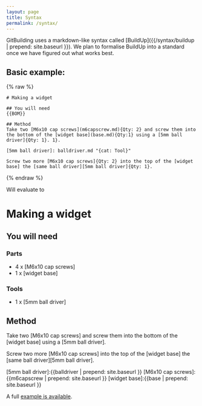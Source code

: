 ```yaml
---
layout: page
title: Syntax
permalink: /syntax/
---
```


GitBuilding uses a markdown-like syntax called [BuildUp]({{/syntax/buildup | prepend: site.baseurl }}). We plan to formalise BuildUp into a standard once we have figured out what works best.

## Basic example:
{% raw %}

    # Making a widget

    ## You will need
    {{BOM}}

    ## Method
    Take two [M6x10 cap screws](m6capscrew.md){Qty: 2} and screw them into the bottom of the [widget base](base.md){Qty:1} using a [5mm ball driver]{Qty: 1}. 1}.

    [5mm ball driver]: balldriver.md "{cat: Tool}"

    Screw two more [M6x10 cap screws]{Qty: 2} into the top of the [widget base] the [same ball driver][5mm ball driver]{Qty: 1}.

{% endraw %}

Will evaluate to

<div class="example" markdown="1">

# Making a widget

## You will need


### Parts

* 4 x  [M6x10 cap screws]
* 1 x  [widget base]


### Tools

* 1 x  [5mm ball driver]


## Method
Take two [M6x10 cap screws] and screw them into the bottom of the [widget base] using a [5mm ball driver].

Screw two more [M6x10 cap screws] into the top of the [widget base] the [same ball driver][5mm ball driver].

[5mm ball driver]:{{balldriver | prepend: site.baseurl }}
[M6x10 cap screws]:{{m6capscrew | prepend: site.baseurl }}
[widget base]:{{base | prepend: site.baseurl }}

</div >


A full [example is available](https://gitlab.com/bath_open_instrumentation_group/git-building-example).
